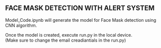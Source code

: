 ## FACE MASK DETECTION WITH ALERT SYSTEM

Model_Code.ipynb will generate the model for Face Mask detection using CNN algorithm. <br />

Once the model is created, execute run.py in the local device.<br />
(Make sure to change the email creadiantials in the run.py)